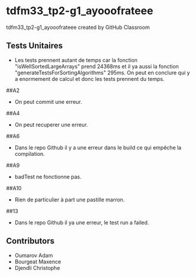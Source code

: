 # tdfm33_tp2-g1_ayooofrateee
tdfm33_tp2-g1_ayooofrateee created by GitHub Classroom

## Tests Unitaires


- Les tests prennent autant de temps car la fonction "isWellSortedLargeArrays" prend 24368ms et il ya aussi la fonction "generateTestsForSortingAlgorithms" 295ms.
On peut en conclure qui y a enormement de calcul et donc les tests prennent du temps.

##A2
- On peut commit une erreur.

##A4
- On peut recuperer une erreur.

##A6

- Dans le repo Github il y a une erreur dans le build ce qui empêche la compilation.

##A9

- badTest ne fonctionne pas.

##A10

- Rien de particulier à part une pastille marron.

##13

- Dans le repo Github il ya une erreur, le test run a failed.

## Contributors
- Oumarov Adam
- Bourgeat Maxence
- Djendli Christophe


